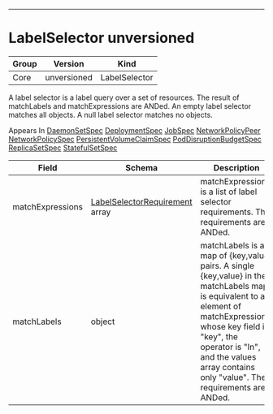 

-----------
# LabelSelector unversioned



Group        | Version     | Kind
------------ | ---------- | -----------
Core | unversioned | LabelSelector







A label selector is a label query over a set of resources. The result of matchLabels and matchExpressions are ANDed. An empty label selector matches all objects. A null label selector matches no objects.

<aside class="notice">
Appears In <a href="#daemonsetspec-v1beta1">DaemonSetSpec</a> <a href="#deploymentspec-v1beta1">DeploymentSpec</a> <a href="#jobspec-v1">JobSpec</a> <a href="#networkpolicypeer-v1beta1">NetworkPolicyPeer</a> <a href="#networkpolicyspec-v1beta1">NetworkPolicySpec</a> <a href="#persistentvolumeclaimspec-v1">PersistentVolumeClaimSpec</a> <a href="#poddisruptionbudgetspec-v1beta1">PodDisruptionBudgetSpec</a> <a href="#replicasetspec-v1beta1">ReplicaSetSpec</a> <a href="#statefulsetspec-v1beta1">StatefulSetSpec</a> </aside>

Field        | Schema     | Description
------------ | ---------- | -----------
matchExpressions | [LabelSelectorRequirement](#labelselectorrequirement-unversioned) array | matchExpressions is a list of label selector requirements. The requirements are ANDed.
matchLabels | object | matchLabels is a map of {key,value} pairs. A single {key,value} in the matchLabels map is equivalent to an element of matchExpressions, whose key field is "key", the operator is "In", and the values array contains only "value". The requirements are ANDed.






